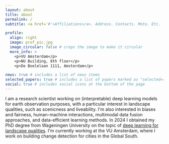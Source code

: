 ```yaml
---
layout: about
title: about
permalink: /
subtitle: <a href='#'>Affiliations</a>. Address. Contacts. Moto. Etc.

profile:
  align: right
  image: prof_pic.jpg
  image_circular: false # crops the image to make it circular
  more_info: >
    <p>VU Amsterdam</p>
    <p>NU Building, 8th floor</p>
    <p>De Boelelaan 1111, Amsterdam</p>

news: true # includes a list of news items
selected_papers: true # includes a list of papers marked as "selected={true}"
social: true # includes social icons at the bottom of the page
---
```

I am a research scientist working on (interpretable) deep learning models for earth observation purposes, with a particular interest in landscape qualities, such as scenicness and liveability. I'm also interested in biases and fairness, human-machine interactions, multimodal data fusion approaches, and data-efficient learning methods. In 2024 I obtained my PhD degree from Wageningen University on the topic of [deep learning for landscape qualities](https://library.wur.nl/WebQuery/wurpubs/625396). I'm currently working at the VU Amsterdam, where I work on building change detection for cities in the Global South.

<!-- 
Write your biography here. Tell the world about yourself. Link to your favorite [subreddit](http://reddit.com). You can put a picture in, too. The code is already in, just name your picture `prof_pic.jpg` and put it in the `img/` folder.

Put your address / P.O. box / other info right below your picture. You can also disable any of these elements by editing `profile` property of the YAML header of your `_pages/about.md`. Edit `_bibliography/papers.bib` and Jekyll will render your [publications page](/al-folio/publications/) automatically.

Link to your social media connections, too. This theme is set up to use [Font Awesome icons](https://fontawesome.com/) and [Academicons](https://jpswalsh.github.io/academicons/), like the ones below. Add your Facebook, Twitter, LinkedIn, Google Scholar, or just disable all of them. -->
